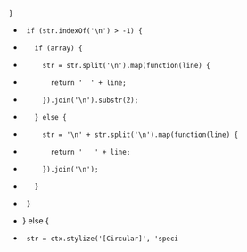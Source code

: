 }
-      if (str.indexOf('\n') > -1) {
-        if (array) {
-          str = str.split('\n').map(function(line) {
-            return '  ' + line;
-          }).join('\n').substr(2);
-        } else {
-          str = '\n' + str.split('\n').map(function(line) {
-            return '   ' + line;
-          }).join('\n');
-        }
-      }
-    } else {
-      str = ctx.stylize('[Circular]', 'speci
